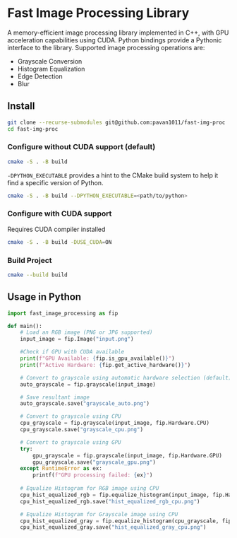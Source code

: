 # Fast Image Processing Library

A memory-efficient image processing library implemented in C++, with GPU acceleration capabilities using CUDA. Python bindings provide a Pythonic interface to the library. Supported image processing operations are:

- Grayscale Conversion
- Histogram Equalization
- Edge Detection
- Blur

## Install

```bash
git clone --recurse-submodules git@github.com:pavan1011/fast-img-proc
cd fast-img-proc
```

### Configure without CUDA support (default)

```bash
cmake -S . -B build 
```

```-DPYTHON_EXECUTABLE``` provides a hint to the CMake build system to help it find a specific version of Python.

```bash
cmake -S . -B build --DPYTHON_EXECUTABLE=<path/to/python>
```

### Configure with CUDA support
Requires CUDA compiler installed

```bash
cmake -S . -B build -DUSE_CUDA=ON
```

### Build Project
```bash
cmake --build build
```

## Usage in Python


```python
import fast_image_processing as fip

def main():
    # Load an RGB image (PNG or JPG supported)
    input_image = fip.Image("input.png")

    #Check if GPU with CUDA available
    print(f"GPU Available: {fip.is_gpu_available()}")
    print(f"Active Hardware: {fip.get_active_hardware()}")

    # Convert to grayscale using automatic hardware selection (default)
    auto_grayscale = fip.grayscale(input_image)

    # Save resultant image
    auto_grayscale.save("grayscale_auto.png")

    # Convert to grayscale using CPU
    cpu_grayscale = fip.grayscale(input_image, fip.Hardware.CPU)
    cpu_grayscale.save("grayscale_cpu.png")

    # Convert to grayscale using GPU
    try:
        gpu_grayscale = fip.grayscale(input_image, fip.Hardware.GPU)
        gpu_grayscale.save("grayscale_gpu.png")
    except RuntimeError as ex:
        printf(f"GPU processing failed: {ex}")
    
    # Equalize Histogram for RGB image using CPU
    cpu_hist_equalized_rgb = fip.equalize_histogram(input_image, fip.Hardware.CPU)
    cpu_hist_equalized_rgb.save("hist_equalized_rgb_cpu.png")

    # Equalize Histogram for Grayscale image using CPU
    cpu_hist_equalized_gray = fip.equalize_histogram(cpu_grayscale, fip.Hardware.CPU)
    cpu_hist_equalized_gray.save("hist_equalized_gray_cpu.png")
```



